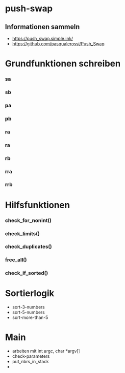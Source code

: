 # push-swap
## Informationen sammeln
- https://push_swap.simple.ink/
- https://github.com/pasqualerossi/Push_Swap
# Grundfunktionen schreiben
### sa

### sb

### pa

### pb 

### ra
### ra

### rb

### rra

### rrb

# Hilfsfunktionen
### check_for_nonint()
### check_limits()
### check_duplicates()
### free_all()
### check_if_sorted()


# Sortierlogik
- sort-3-numbers
- sort-5-numbers
- sort-more-than-5

# Main
- arbeiten mit int argc, char *argv[]
- check-parameters
- put_nbrs_in_stack
- 
